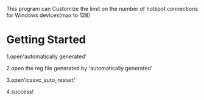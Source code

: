 This program can Customize the limit on the number of hotspot connections for Windows devices(max to 128)

# Getting Started
1.open'automatically generated'

2.open the reg file generated by 'automatically generated'

3.open'icssvc_auto_restart'

4.success!

